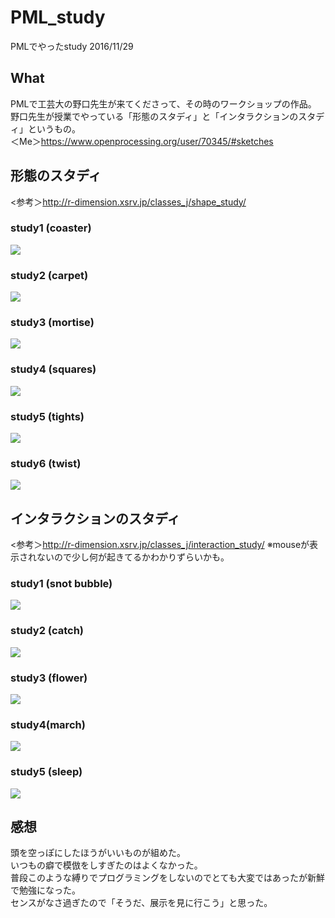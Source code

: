 # PML_study
PMLでやったstudy 2016/11/29  

## What
PMLで工芸大の野口先生が来てくださって、その時のワークショップの作品。  
野口先生が授業でやっている「形態のスタディ」と「インタラクションのスタディ」というもの。  
＜Me＞<https://www.openprocessing.org/user/70345/#sketches>　　

## 形態のスタディ
<参考＞<http://r-dimension.xsrv.jp/classes_j/shape_study/>  
### study1 (coaster)
<img src="https://github.com/wmrn/PML_study/blob/master/data/study_1.png"/>  

### study2 (carpet)
<img src="https://github.com/wmrn/PML_study/blob/master/data/study_2.png"/>  

### study3 (mortise)
<img src="https://github.com/wmrn/PML_study/blob/master/data/study_3.png"/>  

### study4 (squares)
<img src="https://github.com/wmrn/PML_study/blob/master/data/study_4.png"/>  

### study5 (tights)
<img src="https://github.com/wmrn/PML_study/blob/master/data/study_5.png"/>  

### study6 (twist)
<img src="https://github.com/wmrn/PML_study/blob/master/data/study_6.png"/>  

## インタラクションのスタディ
<参考＞<http://r-dimension.xsrv.jp/classes_j/interaction_study/>
※mouseが表示されないので少し何が起きてるかわかりずらいかも。  
### study1 (snot bubble)
<img src="https://github.com/wmrn/PML_study/blob/master/data/study_1.gif"/>  

### study2 (catch)
<img src="https://github.com/wmrn/PML_study/blob/master/data/study_2.gif"/>  

### study3 (flower)
<img src="https://github.com/wmrn/PML_study/blob/master/data/study_3.gif"/>  

### study4(march)
<img src="https://github.com/wmrn/PML_study/blob/master/data/study_4.gif"/>  

### study5 (sleep)
<img src="https://github.com/wmrn/PML_study/blob/master/data/study_5.gif"/>  

## 感想
頭を空っぽにしたほうがいいものが組めた。  
いつもの癖で模倣をしすぎたのはよくなかった。  
普段このような縛りでプログラミングをしないのでとても大変ではあったが新鮮で勉強になった。  
センスがなさ過ぎたので「そうだ、展示を見に行こう」と思った。  
